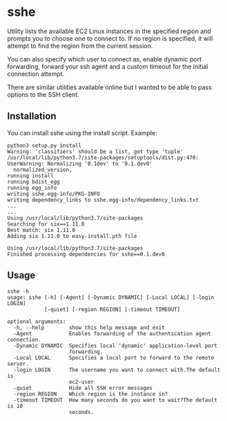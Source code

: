 # sshe
Utility lists the available EC2 Linux instances in the specified region and prompts you to choose one to connect to. If no region is specified, it will attempt to find the region from the current session.

You can also specify which user to connect as, enable dynamic port forwarding, forward your ssh agent and a custom timeout for the initial connection attempt.

There are similar utilities available online but I wanted to be able to pass options to the SSH client.

## Installation
You can install sshe using the install script. Example:
```
python3 setup.py install
Warning: 'classifiers' should be a list, got type 'tuple'
/usr/local/lib/python3.7/site-packages/setuptools/dist.py:470: UserWarning: Normalizing '0.1dev' to '0.1.dev0'
  normalized_version,
running install
running bdist_egg
running egg_info
writing sshe.egg-info/PKG-INFO
writing dependency_links to sshe.egg-info/dependency_links.txt
...
...
Using /usr/local/lib/python3.7/site-packages
Searching for six==1.11.0
Best match: six 1.11.0
Adding six 1.11.0 to easy-install.pth file

Using /usr/local/lib/python3.7/site-packages
Finished processing dependencies for sshe==0.1.dev0
```

## Usage
```
sshe -h
usage: sshe [-h] [-Agent] [-Dynamic DYNAMIC] [-Local LOCAL] [-login LOGIN]
            [-quiet] [-region REGION] [-timeout TIMEOUT]

optional arguments:
  -h, --help        show this help message and exit
  -Agent            Enables forwarding of the authentication agent connection.
  -Dynamic DYNAMIC  Specifies local 'dynamic' application-level port
                    forwarding.
  -Local LOCAL      Specifies a local port to forward to the remote server.
  -login LOGIN      The username you want to connect with.The default is
                    ec2-user
  -quiet            Hide all SSH error messages
  -region REGION    Which region is the instance in?
  -timeout TIMEOUT  How many seconds do you want to wait?The default is 10
                    seconds.
```
